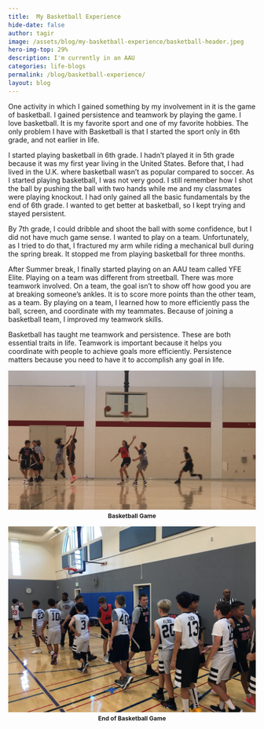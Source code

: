 ```yaml
---
title:  My Basketball Experience
hide-date: false
author: tagir
image: /assets/blog/my-basketball-experience/basketball-header.jpeg
hero-img-top: 29%
description: I'm currently in an AAU
categories: life-blogs
permalink: /blog/basketball-experience/
layout: blog
---
```




One activity in which I gained something by my involvement in it is the game of basketball. I gained persistence and teamwork by playing the game. I love basketball. It is my favorite sport and one of my favorite hobbies. The only problem I have with Basketball is that I started the sport only in 6th grade, and not earlier in life.

I started playing basketball in 6th grade. I hadn’t played it in 5th grade because it was my first year living in the United States. Before that, I had lived in the U.K. where basketball wasn’t as popular compared to soccer. As I started playing basketball, I was not very good. I still remember how I shot the ball by pushing the ball with two hands while me and my classmates were playing knockout. I had only gained all the basic fundamentals by the end of 6th grade. I wanted to get better at basketball, so I kept trying and stayed persistent.

By 7th grade, I could dribble and shoot the ball with some confidence, but I did not have much game sense. I wanted to play on a team. Unfortunately, as I tried to do that, I fractured my arm while riding a mechanical bull during the spring break. It stopped me from playing basketball for three months.

After Summer break, I finally started playing on an AAU team called YFE Elite. Playing on a team was different from streetball. There was more teamwork involved. On a team, the goal isn’t to show off how good you are at breaking someone’s ankles. It is to score more points than the other team, as a team. By playing on a team, I learned how to more efficiently pass the ball, screen, and coordinate with my teammates. Because of joining a basketball team, I improved my teamwork skills.

Basketball has taught me teamwork and persistence. These are both essential traits in life. Teamwork is important because it helps you coordinate with people to achieve goals more efficiently. Persistence matters because you need to have it to accomplish any goal in life.

<p align="center">
	<img src="/assets/blog/my-basketball-experience/basketball-game.jpg" alt="Basketball Game" class="img-responsive">
	<strong><span style="font-size: 12px;">Basketball Game</span></strong>
</p>

<p align="center">
	<img src="/assets/blog/my-basketball-experience/basketball-game-end.jpg" alt="Basketball Game" class="img-responsive">
	<strong><span style="font-size: 12px;">End of Basketball Game</span></strong>
</p>

